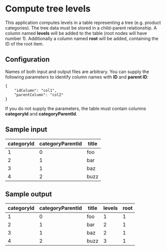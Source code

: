 Compute tree levels
==================

This application computes levels in a table representing a tree (e.g. product categories). The tree data must be stored in a child-parent relationship. A column named **levels** will be added to the table (root nodes will have number 1). Additionally a column named
**root** will be added, containing the ID of the root item.

Configuration
-------------------

Names of both input and output files are arbitrary.
You can supply the following parameters to identify column names with **ID** and **parent ID**:

```
{
	"idColumn": "col1",
	"parentColumn": "col2" 
}
```

If you do not supply the parameters, the table must contain columns **categoryId** and **categoryParentId**.

Sample input 
-------------------

categoryId | categoryParentId	| title
--- | --- | --- 
1 |	0 | foo
2 | 1 | bar
3 | 1 | baz
4 | 2 | buzz


Sample output
-------------------

categoryId | categoryParentId | title | levels | root
--- | --- | --- | --- | --- |
1 |	0 | foo | 1 | 1 |
2 | 1 | bar | 2 | 1 |
3 | 1 | baz | 2 | 1 |
4 | 2 | buzz | 3 | 1 |
